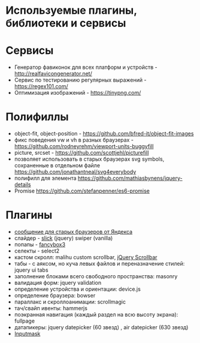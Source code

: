 Используемые плагины, библиотеки и сервисы
==========================================
# Сервисы
- Генератор фавиконок для всех платформ и устройств - http://realfavicongenerator.net/
- Сервис по тестированию регулярных выражений - https://regex101.com/
- Оптимизация изображений - https://tinypng.com/

# Полифиллы
- object-fit, object-position - https://github.com/bfred-it/object-fit-images
- фикс поведения vw и vh в разных браузерах - https://github.com/rodneyrehm/viewport-units-buggyfill
- picture, srcset - https://github.com/scottjehl/picturefill
- позволяет использовать в старых браузерах svg symbols, сохраненные в отдельном файле https://github.com/jonathantneal/svg4everybody
- полифилл для элемента https://github.com/mathiasbynens/jquery-details
- Promise https://github.com/stefanpenner/es6-promise

# Плагины
- [сообщение для старых браузеров от Яндекса](https://tech.yandex.ru/browser/constructor/)
- слайдер - <a href="http://kenwheeler.github.io/slick/" target='_blank'>slick</a> (jquery) swiper (vanilla)
- попапы - <a href="http://fancyapps.com/fancybox/3/" target="_blank">fancybox3</a>
- селекты - select2
- кастом скролл: malihu custom scrollbar, <a href="https://github.com/gromo/jquery.scrollbar" target="_blank">jQuery Scrollbar</a>
- табы - с аяксом, но куча левых файлов и переназначение стилей: jquery ui tabs
- заполнение блоками всего свободного пространства: masonry
- валидация форм: jquery validation
- определение устройства и ориентации: device.js
- определение браузера: bowser
- параллакс и скроллоанимации: scrollmagic
- тач/свайп ивенты: hammerjs
- поэкранная навигация (каждый раздел на всю высоту экрана): fullpage
- датапикеры: jquery datepicker (60 звезд) , air datepicker (630 звезд)
- <a href="https://github.com/RobinHerbots/Inputmask" target="_blank">Inputmask</a>
